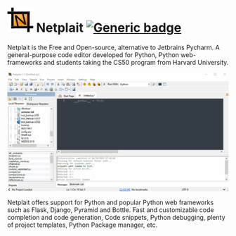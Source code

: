 # <img src="https://github.com/Rubinskiy/Netplait/blob/main/md-files/icon.png"> Netplait [![Generic badge](https://img.shields.io/badge/Status-InDevelopment-red.svg)](https://shields.io/)

Netplait is the Free and Open-source, alternative to Jetbrains Pycharm. A general-purpose code editor developed for Python, Python web-frameworks and students taking the CS50 program from Harvard University.

<img src="https://github.com/Rubinskiy/Netplait/blob/main/md-files/main.gif">

Netplait offers support for Python and popular Python web frameworks such as Flask, Django, Pyramid and Bottle. Fast and customizable code completion and code generation, Code snippets, Python debugging, plenty of project templates, Python Package manager, etc.
